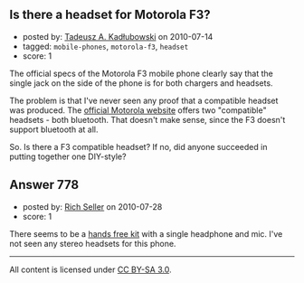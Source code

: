 ## Is there a headset for Motorola F3?

- posted by: [Tadeusz A. Kadłubowski](https://stackexchange.com/users/-1/38-tadeusz-a-kad-ubowski) on 2010-07-14
- tagged: `mobile-phones`, `motorola-f3`, `headset`
- score: 1

<p>The official specs of the Motorola F3 mobile phone clearly say that the single jack on the side of the phone is for both chargers and headsets.</p>

<p>The problem is that I've never seen any proof that a compatible headset was produced. The <a href="http://www.motorola.com/Consumers/US-EN/Consumer-Product-and-Services/Mobile-Phones/MOTOFONE-F3-US-EN" rel="nofollow">official Motorola website</a> offers two "compatible" headsets - both bluetooth. That doesn't make sense, since the F3 doesn't support bluetooth at all.</p>

<p>So. Is there a F3 compatible headset? If no, did anyone succeeded in putting together one DIY-style?</p>



## Answer 778

- posted by: [Rich Seller](https://stackexchange.com/users/-1/68-rich-seller) on 2010-07-28
- score: 1

<p>There seems to be a <a href="http://www.mobilephonecrazy.com/modeldetail/Fone-F3,Personal_handsfree_kit.htm" rel="nofollow">hands free kit</a> with a single headphone and mic. I've not seen any stereo headsets for this phone.</p>




---

All content is licensed under [CC BY-SA 3.0](https://creativecommons.org/licenses/by-sa/3.0/).
